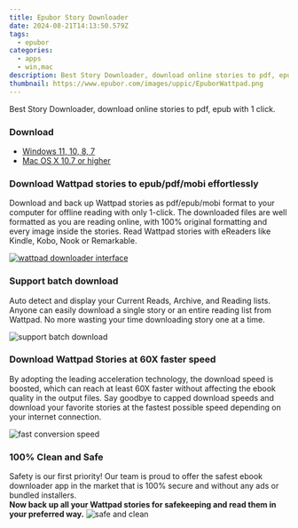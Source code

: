 ```yaml
---
title: Epubor Story Downloader
date: 2024-08-21T14:13:50.579Z
tags: 
  - epubor
categories: 
  - apps
  - win,mac
description: Best Story Downloader, download online stories to pdf, epub with 1 click.
thumbnail: https://www.epubor.com/images/uppic/EpuborWattpad.png
---
```


Best Story Downloader, download online stories to pdf, epub with 1 click.


### Download

- [Windows 11, 10, 8, 7](https://secure.2checkout.com/order/checkout.php?QTY=1&AFFILIATE=108875&CART=1&CARD=2&DESIGN_TYPE=2&CURRENCY=USD&ORDERSTYLE=nLWooJa5iLg=&PAY_TYPE=PAYPAL&PRODS=40490317&OPTIONS40490317=LAlife)
- [Mac OS X 10.7 or higher](https://secure.2checkout.com/order/checkout.php?QTY=1&AFFILIATE=108875&CART=1&CARD=2&DESIGN_TYPE=2&CURRENCY=USD&ORDERSTYLE=nLWooJa5iLg=&PAY_TYPE=PAYPAL&PRODS=40490145&OPTIONS40490145=LAlife)

### Download Wattpad stories to epub/pdf/mobi effortlessly

Download and back up Wattpad stories as pdf/epub/mobi format to your computer for offline reading with only 1-click. The downloaded files are well formatted as you are reading online, with 100% original formatting and every image inside the stories. Read Wattpad stories with eReaders like Kindle, Kobo, Nook or Remarkable.

[![wattpad downloader interface](https://www.epubor.com/images/wattpad-downloader-interface-1.png)](https://www.youtube.com/watch?v=064myUZVBqY)

### Support batch download

Auto detect and display your Current Reads, Archive, and Reading lists. Anyone can easily download a single story or an entire reading list from Wattpad. No more wasting your time downloading story one at a time.

![support batch download](https://www.epubor.com/story-downloader.htmlimages/download-wattpad-feature3.png)

### Download Wattpad Stories at 60X faster speed

By adopting the leading acceleration technology, the download speed is boosted, which can reach at least 60X faster without affecting the ebook quality in the output files. Say goodbye to capped download speeds and download your favorite stories at the fastest possible speed depending on your internet connection.

![fast conversion speed](https://www.epubor.com/images/fast-conversion.png)

### 100% Clean and Safe

Safety is our first priority! Our team is proud to offer the safest ebook downloader app in the market that is 100% secure and without any ads or bundled installers.  
**Now back up all your Wattpad stories for safekeeping and read them in your preferred way.** ![safe and clean](https://www.epubor.com/images/safe-clean3.png)